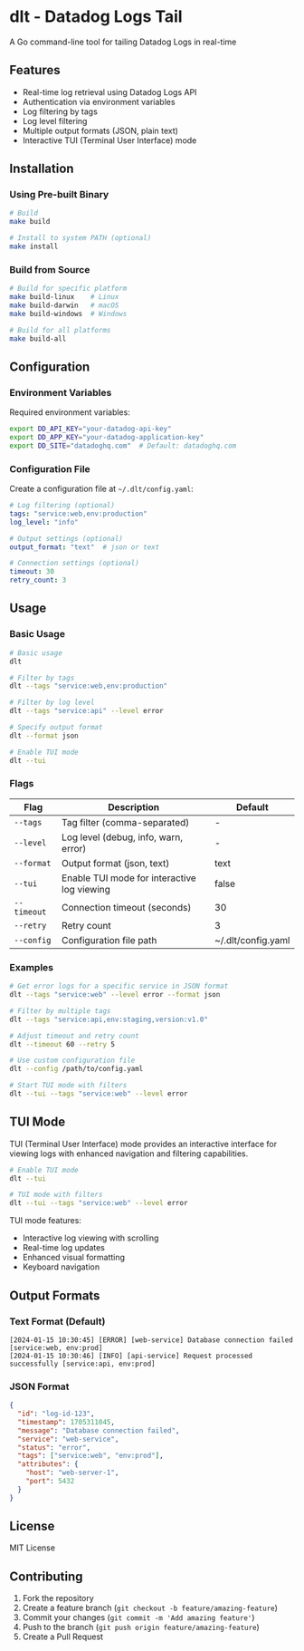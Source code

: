 # dlt - Datadog Logs Tail

A Go command-line tool for tailing Datadog Logs in real-time

## Features

- Real-time log retrieval using Datadog Logs API
- Authentication via environment variables
- Log filtering by tags
- Log level filtering
- Multiple output formats (JSON, plain text)
- Interactive TUI (Terminal User Interface) mode

## Installation

### Using Pre-built Binary

```bash
# Build
make build

# Install to system PATH (optional)
make install
```

### Build from Source

```bash
# Build for specific platform
make build-linux    # Linux
make build-darwin   # macOS
make build-windows  # Windows

# Build for all platforms
make build-all
```

## Configuration

### Environment Variables

Required environment variables:

```bash
export DD_API_KEY="your-datadog-api-key"
export DD_APP_KEY="your-datadog-application-key"
export DD_SITE="datadoghq.com"  # Default: datadoghq.com
```

### Configuration File

Create a configuration file at `~/.dlt/config.yaml`:

```yaml
# Log filtering (optional)
tags: "service:web,env:production"
log_level: "info"

# Output settings (optional)
output_format: "text"  # json or text

# Connection settings (optional)
timeout: 30
retry_count: 3
```

## Usage

### Basic Usage

```bash
# Basic usage
dlt

# Filter by tags
dlt --tags "service:web,env:production"

# Filter by log level
dlt --tags "service:api" --level error

# Specify output format
dlt --format json

# Enable TUI mode
dlt --tui
```

### Flags

| Flag | Description | Default |
|------|-------------|---------|
| `--tags` | Tag filter (comma-separated) | - |
| `--level` | Log level (debug, info, warn, error) | - |
| `--format` | Output format (json, text) | text |
| `--tui` | Enable TUI mode for interactive log viewing | false |
| `--timeout` | Connection timeout (seconds) | 30 |
| `--retry` | Retry count | 3 |
| `--config` | Configuration file path | ~/.dlt/config.yaml |

### Examples

```bash
# Get error logs for a specific service in JSON format
dlt --tags "service:web" --level error --format json

# Filter by multiple tags
dlt --tags "service:api,env:staging,version:v1.0"

# Adjust timeout and retry count
dlt --timeout 60 --retry 5

# Use custom configuration file
dlt --config /path/to/config.yaml

# Start TUI mode with filters
dlt --tui --tags "service:web" --level error
```

## TUI Mode

TUI (Terminal User Interface) mode provides an interactive interface for viewing logs with enhanced navigation and filtering capabilities.

```bash
# Enable TUI mode
dlt --tui

# TUI mode with filters
dlt --tui --tags "service:web" --level error
```

TUI mode features:
- Interactive log viewing with scrolling
- Real-time log updates
- Enhanced visual formatting
- Keyboard navigation

## Output Formats

### Text Format (Default)

```
[2024-01-15 10:30:45] [ERROR] [web-service] Database connection failed [service:web, env:prod]
[2024-01-15 10:30:46] [INFO] [api-service] Request processed successfully [service:api, env:prod]
```

### JSON Format

```json
{
  "id": "log-id-123",
  "timestamp": 1705311045,
  "message": "Database connection failed",
  "service": "web-service",
  "status": "error",
  "tags": ["service:web", "env:prod"],
  "attributes": {
    "host": "web-server-1",
    "port": 5432
  }
}
```

## License

MIT License

## Contributing

1. Fork the repository
2. Create a feature branch (`git checkout -b feature/amazing-feature`)
3. Commit your changes (`git commit -m 'Add amazing feature'`)
4. Push to the branch (`git push origin feature/amazing-feature`)
5. Create a Pull Request
